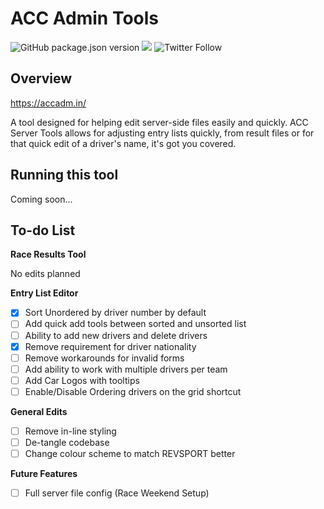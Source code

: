 
# ACC Admin Tools

![GitHub package.json version](https://img.shields.io/github/package-json/v/brexite/ACC-Admin-Tools)
[![](https://img.shields.io/discord/565048515357835264.svg?logo=discord&colorB=7289DA&label=Revsport%20Discord%20\(yum\))](https://discord.gg/UNWPSGVa)
![Twitter Follow](https://img.shields.io/twitter/follow/brexite?color=%23000000&logoColor=%23111111&style=social)

## Overview

https://accadm.in/

A tool designed for helping edit server-side files easily and quickly. ACC Server Tools allows for adjusting entry lists quickly, from result files or for that quick edit of a driver's name, it's got you covered.

## Running this tool

Coming soon...

## To-do List

**Race Results Tool**

No edits planned

**Entry List Editor**
 - [x] Sort Unordered by driver number by default
 - [ ] Add quick add tools between sorted and unsorted list
 - [ ] Ability to add new drivers and delete drivers
 - [x] Remove requirement for driver nationality
 - [ ] Remove workarounds for invalid forms
 - [ ] Add ability to work with multiple drivers per team
 - [ ] Add Car Logos with tooltips
 - [ ] Enable/Disable Ordering drivers on the grid shortcut

**General Edits**
 - [ ] Remove in-line styling
 - [ ] De-tangle codebase
 - [ ] Change colour scheme to match REVSPORT better

 **Future Features**
 - [ ] Full server file config (Race Weekend Setup)
